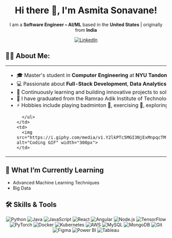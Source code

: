 <div align="center">

# Hi there 👋, I'm Asmita Sonavane!

I am a **Software Engineer – AI/ML** based in the **United States** | originally from **India**

[![LinkedIn](https://img.shields.io/badge/LINKEDIN-0077B5?style=for-the-badge&logo=linkedin&logoColor=white)](https://www.linkedin.com/in/asmita2911)

</div>

## 🧑‍💻 About Me:

<table>
  <tr>
    <td>
      <ul>
        <li>🎓 Master's student in <strong>Computer Engineering</strong> at <strong>NYU Tandon</strong>.</li>
        <li>💻 Passionate about <strong>Full-Stack Development</strong>, <strong>Data Analytics</strong>, and <strong>AI</strong>.</li>
        <li>🚀 Continuously learning and building innovative projects to solve real-world problems.</li>
        <li>🎉 I have graduated from the Ramrao Adik Institute of Technology with a Bachelor's in <strong>Computer Engineering</strong>.</li>
        <li>⚡ Hobbies include playing badminton 🏸, exercising 💪, exploring new technologies 🌐, and building side projects 💻.</li>

      </ul>
    </td>
    <td>
      <img src="https://i.giphy.com/media/v1.Y2lkPTc5MGI3NjExMnpqcTM1eTgwbTFqZm9wbHVjMTJneGp2NWIzbDRpdzZhMDh0MHZodCZlcD12MV9pbnRlcm5hbF9naWZfYnlfaWQmY3Q9Zw/Rs0JBoGpPxMAlnVc8y/giphy.gif" alt="Coding GIF" width="300px">
    </td>
  </tr>
</table>

## 🧠 What I’m Currently Learning
- Advanced Machine Learning Techniques
- Big Data

## 🛠️ Skills & Tools

<p align="center">
  <!-- Programming Languages -->
  <img src="https://img.icons8.com/color/48/000000/python.png" alt="Python" />
  <img src="https://img.icons8.com/color/48/000000/java-coffee-cup-logo.png" alt="Java" />
  <img src="https://img.icons8.com/color/48/000000/javascript.png" alt="JavaScript" />
  
  <!-- Frameworks and Libraries -->
  <img src="https://img.icons8.com/color/48/000000/react-native.png" alt="React" />
  <img src="https://img.icons8.com/color/48/000000/angularjs.png" alt="Angular" />
  <img src="https://img.icons8.com/color/48/000000/nodejs.png" alt="Node.js" />
  <img src="https://img.icons8.com/color/48/000000/tensorflow.png" alt="TensorFlow" />
  <img src="https://img.icons8.com/fluency/48/000000/pytorch.png" alt="PyTorch" />
  
  <!-- Cloud & DevOps -->
  <img src="https://img.icons8.com/color/48/000000/docker.png" alt="Docker" />
  <img src="https://img.icons8.com/color/48/000000/kubernetes.png" alt="Kubernetes" />
  <img src="https://img.icons8.com/color/48/000000/amazon-web-services.png" alt="AWS" />
  
  <!-- Databases -->
  <img src="https://img.icons8.com/color/48/000000/mysql-logo.png" alt="MySQL" />
  <img src="https://img.icons8.com/color/48/000000/mongodb.png" alt="MongoDB" />
  
  <!-- Tools -->
  <img src="https://img.icons8.com/color/48/000000/git.png" alt="Git" />
  <img src="https://img.icons8.com/ios-filled/50/000000/figma.png" alt="Figma" />
  <img src="https://img.icons8.com/color/48/000000/power-bi.png" alt="Power BI" />
  <img src="https://img.icons8.com/color/48/000000/tableau-software.png" alt="Tableau" />
</p>

